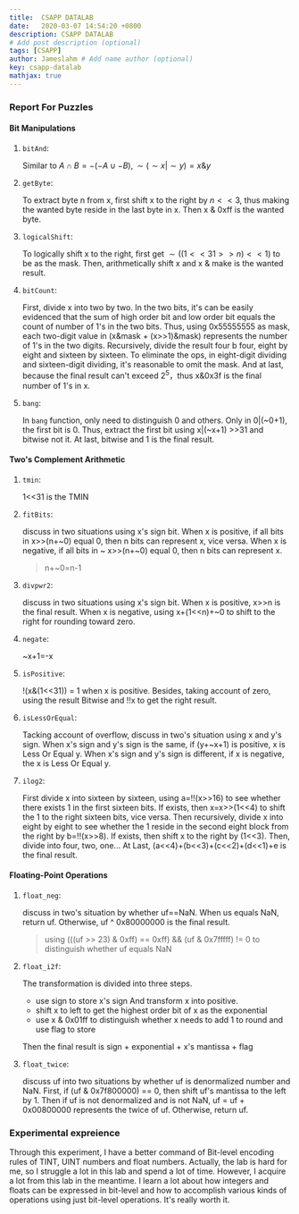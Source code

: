 ```yaml
---
title:  CSAPP DATALAB
date:   2020-03-07 14:54:20 +0800
description: CSAPP DATALAB
# Add post description (optional)
tags: [CSAPP]
author: Jameslahm # Add name author (optional)
key: csapp-datalab
mathjax: true
---
```


### Report For Puzzles

#### Bit Manipulations

1. `bitAnd`:

   Similar to $A \cap B=-(-A \cup -B), \sim (\sim x | \sim y)=x\&y$

2. `getByte`:

   To extract byte n from x, first shift x to the right by $n<<3$, thus making the wanted byte reside in the last byte in x. Then x & 0xff is the wanted byte.

3. `logicalShift`:

   To logically shift x to the right, first get $\sim ((1<<31>>n)<<1)$ to be as the mask. Then, arithmetically shift x and x & make is the wanted result.

4. `bitCount`:

   First, divide x into two by two. In the two bits, it's can be easily evidenced that the sum of high order bit and low order bit equals the count of number of 1's in the two bits. Thus, using 0x55555555 as mask, each two-digit value in (x&mask + (x>>1)&mask) represents the number of 1's in the two digits. Recursively, divide the result four b four, eight by eight and sixteen by sixteen. To eliminate the ops, in eight-digit dividing and sixteen-digit dividing, it's reasonable to omit the mask. And at last, because the final result can't exceed $2^5$，thus x&0x3f is the final number of 1's in x.

5. `bang`:

   In `bang` function, only need to distinguish 0 and others. Only in 0|(~0+1), the first bit is 0. Thus, extract the first bit using x|(~x+1) >>31 and bitwise not it. At last, bitwise and 1 is the final result.



#### Two's Complement Arithmetic

1. `tmin`:

   1<<31 is the TMIN

2. `fitBits`:

   discuss in two situations using x's sign bit. When x is positive, if all bits in x>>(n+~0) equal 0, then n bits can represent x, vice versa. When x is negative, if all bits in ~ x>>(n+~0) equal 0, then n bits can represent x.

   >n+~0=n-1

3. `divpwr2`:

   discuss in two situations using x's sign bit. When x is positive, x>>n is the final result. When x is negative, using x+(1<<n)+~0 to shift to the right for rounding toward zero.

4. `negate`:

   ~x+1=-x

5. `isPositive`:

   !(x&(1<<31)) = 1 when x is positive. Besides, taking account of zero, using the result Bitwise and !!x to get the right result.

6. `isLessOrEqual`:

   Tacking account of overflow, discuss in two's situation using x and y's sign. When x's sign and y's sign is the same, if (y+~x+1) is positive, x is Less Or Equal y. When x's sign and y's sign is different, if x is negative, the x is Less Or Equal y.

7. `ilog2`:

   First divide x into sixteen by sixteen, using a=!!(x>>16) to see whether there exists 1 in the first sixteen bits. If exists, then x=x>>(1<<4) to shift the 1 to the right sixteen bits, vice versa. Then recursively, divide x into eight by eight to see whether the 1 reside in the second eight block from the right by b=!!(x>>8). If exists, then shift x to the right by (1<<3). Then, divide into four, two, one... At Last, (a<<4)+(b<<3)+(c<<2)+(d<<1)+e is the final result.



#### Floating-Point Operations

1. `float_neg`:

   discuss in two's situation by whether uf==NaN. When us equals NaN, return uf. Otherwise, uf ^ 0x80000000 is the final result.

   >using (((uf >> 23) & 0xff) == 0xff) && (uf & 0x7fffff) != 0 to distinguish whether uf equals NaN

2. `float_i2f`:

   The transformation is divided into three steps.

   - use sign to store x's sign And transform x into positive.
   - shift x to left to get the highest order bit of x as the exponential
   - use x & 0x01ff to distinguish whether x needs to add 1 to round and use flag to store

   Then the final result is sign + exponential + x's mantissa + flag

3. `float_twice`:

   discuss uf into two situations by whether uf is denormalized number and NaN. First, if (uf & 0x7f800000) == 0, then shift uf's mantissa to the left by 1. Then if uf is not denormalized and is not NaN, uf = uf + 0x00800000 represents the twice of uf. Otherwise, return uf.



### Experimental expreience

Through this experiment, I have a better command of Bit-level encoding rules of TINT, UINT numbers and float numbers. Actually, the lab is hard for me, so I struggle a lot in this lab and spend a lot of time. However, I acquire a lot from this lab in the meantime. I learn a lot about how integers and floats can be expressed in bit-level and how to accomplish various kinds of operations using just bit-level operations. It's really worth it.
